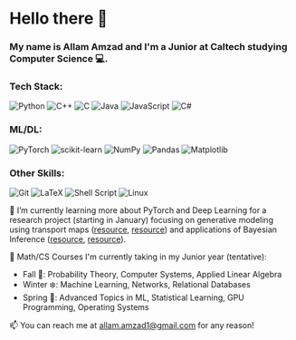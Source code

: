 # Hello there 👋

### My name is Allam Amzad and I'm a Junior at Caltech studying Computer Science 💻.

### Tech Stack:
![Python](https://img.shields.io/badge/python-3670A0?style=for-the-badge&logo=python&logoColor=ffdd54) ![C++](https://img.shields.io/badge/c++-%2300599C.svg?style=for-the-badge&logo=c%2B%2B&logoColor=white) ![C](https://img.shields.io/badge/c-%2300599C.svg?style=for-the-badge&logo=c&logoColor=white) ![Java](https://img.shields.io/badge/java-%23ED8B00.svg?style=for-the-badge&logo=openjdk&logoColor=white) ![JavaScript](https://img.shields.io/badge/javascript-%23323330.svg?style=for-the-badge&logo=javascript&logoColor=%23F7DF1E) 	![C#](https://img.shields.io/badge/c%23-%23239120.svg?style=for-the-badge&logo=c-sharp&logoColor=white)

### ML/DL:
![PyTorch](https://img.shields.io/badge/PyTorch-%23EE4C2C.svg?style=for-the-badge&logo=PyTorch&logoColor=white) ![scikit-learn](https://img.shields.io/badge/scikit--learn-%23F7931E.svg?style=for-the-badge&logo=scikit-learn&logoColor=white) ![NumPy](https://img.shields.io/badge/numpy-%23013243.svg?style=for-the-badge&logo=numpy&logoColor=white) ![Pandas](https://img.shields.io/badge/pandas-%23150458.svg?style=for-the-badge&logo=pandas&logoColor=white) ![Matplotlib](https://img.shields.io/badge/Matplotlib-%23ffffff.svg?style=for-the-badge&logo=Matplotlib&logoColor=black)

### Other Skills:
![Git](https://img.shields.io/badge/git-%23F05033.svg?style=for-the-badge&logo=git&logoColor=white) ![LaTeX](https://img.shields.io/badge/latex-%23008080.svg?style=for-the-badge&logo=latex&logoColor=white) ![Shell Script](https://img.shields.io/badge/shell_script-%23121011.svg?style=for-the-badge&logo=gnu-bash&logoColor=white) ![Linux](https://img.shields.io/badge/Linux-FCC624?style=for-the-badge&logo=linux&logoColor=black)

🔭 I’m currently learning more about PyTorch and Deep Learning for a research project (starting in January) focusing on generative modeling using transport maps ([resource](https://jmlr.org/papers/volume22/19-1028/19-1028.pdf), [resource](https://arxiv.org/abs/1908.09257)) and applications of Bayesian Inference ([resource](https://arxiv.org/abs/1602.05023), [resource](https://arxiv.org/abs/2006.06755)). 

🤔 Math/CS Courses I'm currently taking in my Junior year (tentative):   
* Fall 🍂: Probability Theory, Computer Systems, Applied Linear Algebra  
* Winter ❄️: Machine Learning, Networks, Relational Databases
* Spring 🌱: Advanced Topics in ML, Statistical Learning, GPU Programming, Operating Systems

📫 You can reach me at allam.amzad1@gmail.com for any reason!

